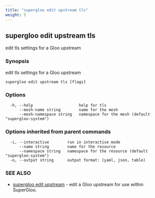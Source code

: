 ```yaml
---
title: "supergloo edit upstream tls"
weight: 5
---
```

## supergloo edit upstream tls

edit tls settings for a Gloo upstream

### Synopsis

edit tls settings for a Gloo upstream

```
supergloo edit upstream tls [flags]
```

### Options

```
  -h, --help                    help for tls
      --mesh-name string        name for the mesh
      --mesh-namespace string   namespace for the mesh (default "supergloo-system")
```

### Options inherited from parent commands

```
  -i, --interactive        run in interactive mode
      --name string        name for the resource
      --namespace string   namespace for the resource (default "supergloo-system")
  -o, --output string      output format: (yaml, json, table)
```

### SEE ALSO

* [supergloo edit upstream](../supergloo_edit_upstream)	 - edit a Gloo upstream for use within SuperGloo.

